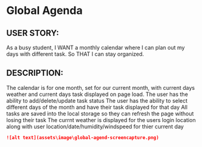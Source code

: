 # Global Agenda

## USER STORY:  
As a busy student, I WANT a monthly calendar where I can plan out my days with different task. So THAT I can stay organized.

## DESCRIPTION: 
The calendar is for one month, set for our current month, with current days weather and current days task displayed on page load. 
The user has the ability to add/delete/update task status 
The user has the ability to select different days of the month and have their task displayed for that day
All tasks are saved into the local storage so they can refresh the page without losing their task
The currnt weather is displayed for the users login location along with user location/date/humidity/windspeed for thier current day

```md
![alt text](assets\image\global-agend-screencapture.png)
```

